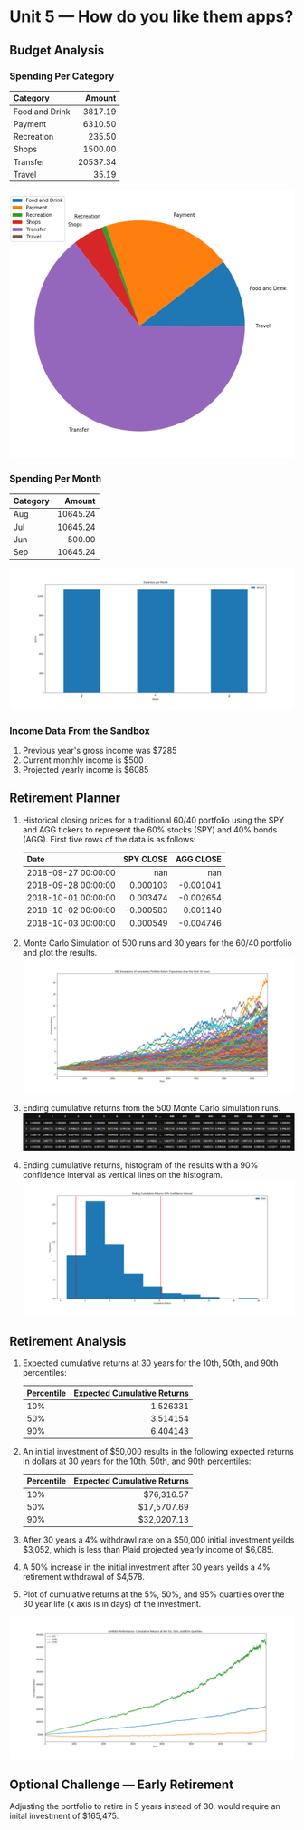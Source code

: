 # Unit 5 — How do you like them apps?

## Budget Analysis


### Spending Per Category
| Category       |   Amount |
|:---------------|---------:|
| Food and Drink |  3817.19 |
| Payment        |  6310.50 |
| Recreation     |   235.50 |
| Shops          |  1500.00 |
| Transfer       | 20537.34 |
| Travel         |    35.19 |

![pie_chart](pie_chart.png)

### Spending Per Month
| Category   |   Amount |
|:-----------|---------:|
| Aug        | 10645.24 |
| Jul        | 10645.24 |
| Jun        |   500.00 |
| Sep        | 10645.24 |

![expenses](expenses.png)

### Income Data From the Sandbox 
1. Previous year's gross income was $7285
2. Current monthly income is $500
3. Projected yearly income is $6085

## Retirement Planner

1.  Historical closing prices for a traditional 60/40 portfolio using the SPY and AGG tickers to represent the 60% stocks (SPY) and 40% bonds (AGG). First five rows of the data is as follows:

    | Date                |   SPY CLOSE |   AGG CLOSE |
    |:--------------------|------------:|------------:|
    | 2018-09-27 00:00:00 |         nan |         nan |
    | 2018-09-28 00:00:00 |    0.000103 |   -0.001041 |
    | 2018-10-01 00:00:00 |    0.003474 |   -0.002654 |
    | 2018-10-02 00:00:00 |   -0.000583 |    0.001140 |
    | 2018-10-03 00:00:00 |    0.000549 |   -0.004746 |

2. Monte Carlo Simulation of 500 runs and 30 years for the 60/40 portfolio and plot the results.
![500_Simulations](500_Simulations.png)

3. Ending cumulative returns from the 500 Monte Carlo simulation runs. 
![cumulative](cumulative.png)

4. Ending cumulative returns, histogram of the results with a 90% confidence interval as vertical lines on the histogram.
![distribution](distribution.png)

## Retirement Analysis

1. Expected cumulative returns at 30 years for the 10th, 50th, and 90th percentiles:


    | Percentile | Expected Cumulative Returns  | 
    |:--------------------|------------:
    | 10% |   1.526331 |
    | 50% |    3.514154|
    | 90% |    6.404143|  

2. An initial investment of $50,000 results in the following expected returns in dollars at 30 years for the 10th, 50th, and 90th percentiles:

    | Percentile | Expected Cumulative Returns  | 
    |:--------------------|------------:
    | 10% |      $76,316.57 |
    | 50% |      $17,5707.69|
    | 90% |      $32,0207.13|  

3. After 30 years a 4% withdrawl rate on a $50,000 initial investment yeilds $3,052, which is less than Plaid projected yearly income of $6,085.

4. A 50% increase in the initial investment after 30 years yeilds a 4% retirement withdrawal of $4,578.

5. Plot of cumulative returns at the 5%, 50%, and 95% quartiles over the 30 year life (x axis is in days) of the investment.

![optional](optional.png)

## Optional Challenge — Early Retirement
Adjusting the portfolio to  retire in 5 years instead of 30, would require an inital investment of $165,475.
